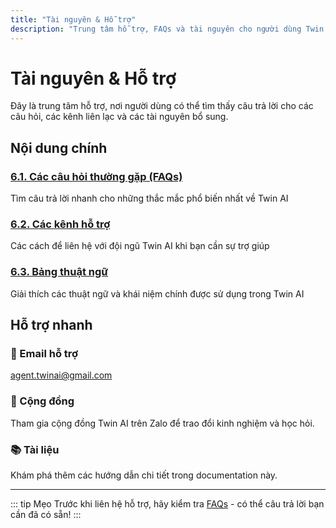 ```yaml
---
title: "Tài nguyên & Hỗ trợ"
description: "Trung tâm hỗ trợ, FAQs và tài nguyên cho người dùng Twin AI"
---
```


# Tài nguyên & Hỗ trợ

Đây là trung tâm hỗ trợ, nơi người dùng có thể tìm thấy câu trả lời cho các câu hỏi, các kênh liên lạc và các tài nguyên bổ sung.

## Nội dung chính

<div class="grid-container">
  <div class="grid-item">
    <h3><a href="./faqs">6.1. Các câu hỏi thường gặp (FAQs)</a></h3>
    <p>Tìm câu trả lời nhanh cho những thắc mắc phổ biến nhất về Twin AI</p>
  </div>
  
  <div class="grid-item">
    <h3><a href="./support-channels">6.2. Các kênh hỗ trợ</a></h3>
    <p>Các cách để liên hệ với đội ngũ Twin AI khi bạn cần sự trợ giúp</p>
  </div>
  
  <div class="grid-item">
    <h3><a href="./glossary">6.3. Bảng thuật ngữ</a></h3>
    <p>Giải thích các thuật ngữ và khái niệm chính được sử dụng trong Twin AI</p>
  </div>
</div>

## Hỗ trợ nhanh

### 📧 Email hỗ trợ
[agent.twinai@gmail.com](mailto:agent.twinai@gmail.com)

### 💬 Cộng đồng
Tham gia cộng đồng Twin AI trên Zalo để trao đổi kinh nghiệm và học hỏi.

### 📚 Tài liệu
Khám phá thêm các hướng dẫn chi tiết trong documentation này.

---

::: tip Mẹo
Trước khi liên hệ hỗ trợ, hãy kiểm tra [FAQs](/support/faqs) - có thể câu trả lời bạn cần đã có sẵn!
:::
